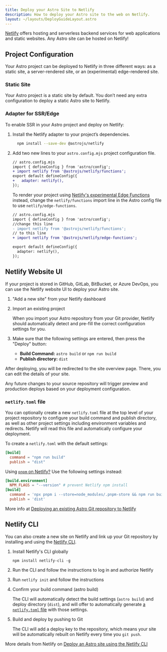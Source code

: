 ```yaml
---
title: Deploy your Astro Site to Netlify
description: How to deploy your Astro site to the web on Netlify.
layout: ~/layouts/DeployGuideLayout.astro
---
```

[Netlify](https://netlify.com) offers hosting and serverless backend services for web applications and static websites. Any Astro site can be hosted on Netlify!

## Project Configuration

Your Astro project can be deployed to Netlify in three different ways: as a static site, a server-rendered site, or an (experimental) edge-rendered site.

### Static Site

Your Astro project is a static site by default. You don’t need any extra configuration to deploy a static Astro site to Netlify. 

### Adapter for SSR/Edge

To enable SSR in your Astro project and deploy on Netlify:

1. Install the Netlify adapter to your project’s dependencies.

    ```bash
      npm install --save-dev @astrojs/netlify
    ```

1. Add two new lines to your `astro.config.mjs` project configuration file.

    ```diff
    // astro.config.mjs
    import { defineConfig } from 'astro/config';
    + import netlify from '@astrojs/netlify/functions';
    export default defineConfig({
    +   adapter: netlify(),
    });
    ```
 
    To render your project using [Netlify's experimental Edge Functions](https://docs.netlify.com/netlify-labs/experimental-features/edge-functions/#app) instead, change the `netlify/functions` import line in the Astro config file to use `netlify/edge-functions`.
      ```diff
      // astro.config.mjs
      import { defineConfig } from 'astro/config';
      //change this line
      - import netlify from '@astrojs/netlify/functions';
      // to this line
      + import netlify from '@astrojs/netlify/edge-functions';

      export default defineConfig({
        adapter: netlify(),
      });
      ```

## Netlify Website UI

If your project is stored in GitHub, GitLab, BitBucket, or Azure DevOps, you can use the Netlify website UI to deploy your Astro site.

1. "Add a new site" from your Netlify dashboard 

1. Import an existing project

    When you import your Astro repository from your Git provider, Netlify should automatically detect and pre-fill the correct configuration settings for you.

1. Make sure that the following settings are entered, then press the "Deploy" button:

    - **Build Command:** `astro build` or `npm run build`
    - **Publish directory:** `dist`

 After deploying, you will be redirected to the site overview page. There, you can edit the details of your site.

Any future changes to your source repository will trigger preview and production deploys based on your deployment configuration.

### `netlify.toml` file

You can optionally create a new `netlify.toml` file at the top level of your project repository to configure your build command and publish directory, as well as other project settings including environment variables and redirects. Netlify will read this file and automatically configure your deployment.

To create a `netlify.toml` with the default settings:

```toml
[build]
  command = "npm run build"
  publish = "dist"
```

Using [`pnpm` on Netlify?](https://answers.netlify.com/t/using-pnpm-and-pnpm-workspaces/2759) Use the following settings instead:

```toml
[build.environment]
  NPM_FLAGS = "--version" # prevent Netlify npm install
[build]
  command = 'npx pnpm i --store=node_modules/.pnpm-store && npm run build'
  publish = 'dist'
```

More info at [Deploying an existing Astro Git repository to Netlify](https://www.netlify.com/blog/how-to-deploy-astro/#deploy-an-existing-git-repository-to-netlify)


## Netlify CLI

You can also create a new site on Netlify and link up your Git repository by installing and using the [Netlify CLI](https://cli.netlify.com/).


1. Install Netlify's CLI globally

    `npm install netlify-cli -g`

1. Run the CLI and follow the instructions to log in and authorize Netlify

1. Run `netlify init` and follow the instructions

1. Confirm your build command (astro build)

    The CLI will automatically detect the build settings (`astro build`) and deploy directory (`dist`), and will offer to automatically generate [a `netlify.toml` file](#netlifytoml-file) with those settings. 

1. Build and deploy by pushing to Git

    The CLI will add a deploy key to the repository, which means your site will be automatically rebuilt on Netlify every time you `git push`.

More details from Netlify on [Deploy an Astro site using the Netlify CLI](https://www.netlify.com/blog/how-to-deploy-astro/#link-your-astro-project-and-deploy-using-the-netlify-cli)


<!-- 
#### OLD NETLIFY CONTENT FOR REFERENCE

## Server-Side Rendering (SSR) Deployment

With Netlify you can deploy from git, their web UI, or from the cli. Here we'll use the [Netlify CLI](https://docs.netlify.com/cli/get-started/) to deploy.

First build your site as normal:

```bash
npm run build
```

This creates `netlify/functions/` which contains your SSR code. Deploying your site will deploy this function which contains all of your Astro pages ready to be rendered.

```bash
netlify deploy
```

After the deploy is complete it should provide you a preview URL to see your site.

📚 Read more about [SSR in Astro](/en/guides/server-side-rendering/).


## Netlify

You can configure your deployment in two ways, via the [Netlify website UI](#netlify-website-ui) or with a local project `netlify.toml` file.




> If you are using an older [build image](https://docs.netlify.com/configure-builds/get-started/#build-image-selection) on Netlify, make sure that your Node.js version is set.

You can specify your Node.js version in:
- a [`.nvmrc`](https://github.com/nvm-sh/nvm#nvmrc) file (example: `node v14.17.6`) 
- a `NODE_VERSION` environment variable in your site's settings using the Netlify project dashboard.
-->
